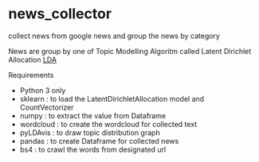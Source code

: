 # news_collector
collect news from google news and group the news by category

News are group by one of Topic Modelling Algoritm called Latent Dirichlet Allocation [LDA](https://en.wikipedia.org/wiki/Latent_Dirichlet_allocation)

Requirements
- Python 3 only
- sklearn : to load the LatentDirichletAllocation model and CountVectorizer
- numpy : to extract the value from Dataframe
- wordcloud : to create the wordcloud for collected text
- pyLDAvis : to draw topic distribution graph
- pandas : to create Dataframe for collected news 
- bs4 : to crawl the words from designated url
